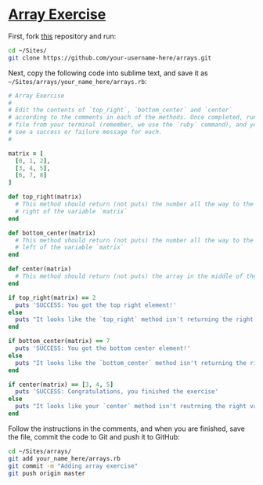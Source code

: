 # [Array Exercise](https://materials.generalassemb.ly/bewd/new-york-city/20/lessons/3#classwork)

First, fork [this](https://github.com/BEWD-NYC-20/arrays) repository and run:

```bash
cd ~/Sites/
git clone https://github.com/your-username-here/arrays.git
```

Next, copy the following code into sublime text, and save it as
`~/Sites/arrays/your_name_here/arrays.rb`:

```ruby
# Array Exercise
#
# Edit the contents of `top_right`, `bottom_center` and `center`
# according to the comments in each of the methods. Once completed, run this
# file from your terminal (remember, we use the `ruby` command), and you should
# see a success or failure message for each.
#

matrix = [
  [0, 1, 2],
  [3, 4, 5],
  [6, 7, 8]
]

def top_right(matrix)
  # This method should return (not puts) the number all the way to the top
  # right of the variable `matrix`
end

def bottom_center(matrix)
  # This method should return (not puts) the number all the way to the bottom
  # left of the variable `matrix`
end

def center(matrix)
  # This method should return (not puts) the array in the middle of the `matrix`
end

if top_right(matrix) == 2
  puts 'SUCCESS: You got the top right element!'
else
  puts "It looks like the `top_right` method isn't returning the right value"
end

if bottom_center(matrix) == 7
  puts 'SUCCESS: You got the bottom center element!'
else
  puts "It looks like the `bottom_center` method isn't returning the right value"
end

if center(matrix) == [3, 4, 5]
  puts 'SUCCESS: Congratulations, you finished the exercise'
else
  puts "It looks like your `center` method isn't reutrning the right value"
end
```

Follow the instructions in the comments, and when you are finished, save the
file, commit the code to Git and push it to GitHub:

```bash
cd ~/Sites/arrays/
git add your_name_here/arrays.rb
git commit -m "Adding array exercise"
git push origin master
```
